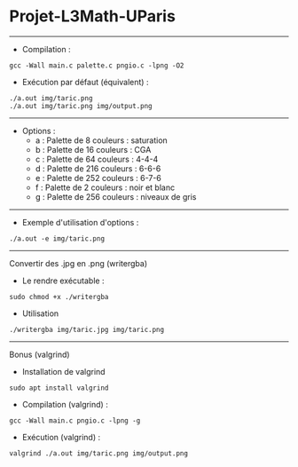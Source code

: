 # Projet-L3Math-UParis
***
* Compilation : 
```
gcc -Wall main.c palette.c pngio.c -lpng -O2
```
* Exécution par défaut (équivalent) : 
```
./a.out img/taric.png
./a.out img/taric.png img/output.png
```
***
* Options :
  * a : Palette de 8 couleurs : saturation
  * b : Palette de 16 couleurs : CGA
  * c : Palette de 64 couleurs : 4-4-4
  * d : Palette de 216 couleurs : 6-6-6
  * e : Palette de 252 couleurs : 6-7-6
  * f : Palette de 2 couleurs : noir et blanc
  * g : Palette de 256 couleurs : niveaux de gris
***
* Exemple d'utilisation d'options :
```
./a.out -e img/taric.png
```
***
Convertir des .jpg en .png (writergba)
* Le rendre exécutable :
```
sudo chmod +x ./writergba
```
* Utilisation
```
./writergba img/taric.jpg img/taric.png
```
***
Bonus (valgrind)
* Installation de valgrind
```
sudo apt install valgrind
```
* Compilation (valgrind) : 
```
gcc -Wall main.c pngio.c -lpng -g
```
* Exécution (valgrind) : 
```
valgrind ./a.out img/taric.png img/output.png
```
